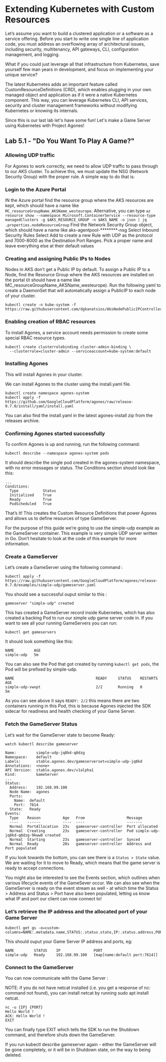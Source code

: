 # Extending Kubernetes with Custom Resources

Let’s assume you want to build a clustered application or a software as a service offering. Before you start to write one single line of application code, you must address an overflowing array of architectural issues, including security, multitenancy, API gateways, CLI, configuration management, and logging.

What if you could just leverage all that infrastructure from Kubernetes, save yourself few man years in development, and focus on implementing your unique service?

The latest Kubernetes adds an important feature called CustomResourceDefinitions (CRD), which enables plugging in your own managed object and application as if it were a native Kubernetes component. This way, you can leverage Kubernetes CLI, API services, security and cluster management frameworks without modifying Kubernetes or knowing its internals.

Since this is our last lab let's have some fun! Let's make a Game Server using Kubernetes with Project Agones!

## Lab 5.1 - "Do You Want To Play A Game?"

### Allowing UDP traffic
For Agones to work correctly, we need to allow UDP traffic to pass through to our AKS cluster. To achieve this, we must update the NSG (Network Security Group) with the proper rule. A simple way to do that is:

### Login to the Azure Portal
IN the Azure portal find the resource group where the AKS resources are kept, which should have a name like `MC_resourceGroupName_AKSName_westeurope`. Alternative, you can type `az resource show --namespace Microsoft.ContainerService --resource-type managedClusters -g $AKS_RESOURCE_GROUP -n $AKS_NAME -o json | jq .properties.nodeResourceGroup`
Find the Network Security Group object, which should have a name like aks-agentpool-********-nsg
Select Inbound Security Rules
Select Add to create a new Rule with UDP as the protocol and 7000-8000 as the Destination Port Ranges. Pick a proper name and leave everything else at their default values

### Creating and assigning Public IPs to Nodes
Nodes in AKS don’t get a Public IP by default. To assign a Public IP to a Node, find the Resource Group where the AKS resources are installed on the portal (it should have a name like MC_resourceGroupName_AKSName_westeurope). Run the following yaml to create a DaemonSet that will automatically assign a PublicIP to each node of your cluster.

```console
kubectl create -n kube-system -f https://raw.githubusercontent.com/dgkanatsios/AksNodePublicIPController/master/deploy.yaml
```
### Enabling creation of RBAC resources
To install Agones, a service account needs permission to create some special RBAC resource types.


```console
kubectl create clusterrolebinding cluster-admin-binding \
  --clusterrole=cluster-admin --serviceaccount=kube-system:default
```

### Installing Agones
This will install Agones in your cluster.

We can install Agones to the cluster using the install.yaml file.

```console
kubectl create namespace agones-system
kubectl apply -f https://github.com/GoogleCloudPlatform/agones/raw/release-0.7.0/install/yaml/install.yaml
```

You can also find the install.yaml in the latest agones-install zip from the releases archive.

### Confirming Agones started successfully
To confirm Agones is up and running, run the following command:

```console
kubectl describe --namespace agones-system pods
```

It should describe the single pod created in the agones-system namespace, with no error messages or status. The Conditions section should look like this:
```output
...
Conditions:
  Type           Status
  Initialized    True
  Ready          True
  PodScheduled   True
```

That’s it! This creates the Custom Resource Definitions that power Agones and allows us to define resources of type GameServer.

For the purpose of this guide we’re going to use the simple-udp example as the GameServer container. This example is very simple UDP server written in Go. Don’t hesitate to look at the code of this example for more information.

### Create a GameServer
Let’s create a GameServer using the following command :

```console
kubectl apply -f https://raw.githubusercontent.com/GoogleCloudPlatform/agones/release-0.7.0/examples/simple-udp/gameserver.yaml
```

You should see a successful ouput similar to this :

```console
gameserver "simple-udp" created
```

This has created a GameServer record inside Kubernetes, which has also created a backing Pod to run our simple udp game server code in. If you want to see all your running GameServers you can run:

```console
kubectl get gameservers
```

It should look something like this:

```console
NAME         AGE
simple-udp   5m
```

You can also see the Pod that got created by running `kubectl get pods`, the Pod will be prefixed by simple-udp.

```console
NAME                                     READY     STATUS    RESTARTS   AGE
simple-udp-vwxpt                         2/2       Running   0          5m
```

As you can see above it says `READY: 2/2` this means there are two containers running in this Pod, this is because Agones injected the SDK sidecar for readiness and health checking of your Game Server.


### Fetch the GameServer Status
Let’s wait for the GameServer state to become Ready:

```console
watch kubectl describe gameserver
```
```output
Name:         simple-udp-jq8kd-q8dzg
Namespace:    default
Labels:       stable.agones.dev/gameserverset=simple-udp-jq8kd
Annotations:  <none>
API Version:  stable.agones.dev/v1alpha1
Kind:         GameServer
...
Status:
  Address:    192.168.99.100
  Node Name:  agones
  Ports:
    Name:  default
    Port:  7614
  State:   Ready
Events:
  Type    Reason          Age   From                   Message
  ----    ------          ----  ----                   -------
  Normal  PortAllocation  23s   gameserver-controller  Port allocated
  Normal  Creating        23s   gameserver-controller  Pod simple-udp-jq8kd-q8dzg-9kww8 created
  Normal  Starting        23s   gameserver-controller  Synced
  Normal  Ready           20s   gameserver-controller  Address and Port populated
```

If you look towards the bottom, you can see there is a `Status > State` value. We are waiting for it to move to Ready, which means that the game server is ready to accept connections.

You might also be interested to see the Events section, which outlines when various lifecycle events of the GameSever occur. We can also see when the GameServer is ready on the event stream as well - at which time the Status > Address and Status > Port have also been populated, letting us know what IP and port our client can now connect to!

### Let’s retrieve the IP address and the allocated port of your Game Server

```console
kubectl get gs -o=custom-columns=NAME:.metadata.name,STATUS:.status.state,IP:.status.address,PORT:.status.ports
```

This should ouput your Game Server IP address and ports, eg:

```console
NAME         STATUS    IP               PORT
simple-udp   Ready     192.168.99.100   [map[name:default port:7614]]
```

### Connect to the GameServer

You can now communicate with the Game Server :

NOTE: if you do not have netcat installed (i.e. you get a response of nc: command not found), you can install netcat by running sudo apt install netcat.

```console
nc -u {IP} {PORT}
Hello World !
ACK: Hello World !
EXIT
```

You can finally type EXIT which tells the SDK to run the Shutdown command, and therefore shuts down the GameServer.

If you run kubectl describe gameserver again - either the GameServer will be gone completely, or it will be in Shutdown state, on the way to being deleted.





